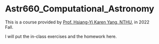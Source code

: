 # Astr660_Computational_Astronomy

This is a course provided by [Prof. Hsiang-Yi Karen Yang, NTHU](http://www.phys.nthu.edu.tw/~hyang/HYang_html/index.html), in 2022 Fall.

I will put the in-class exercises and the homework here.
